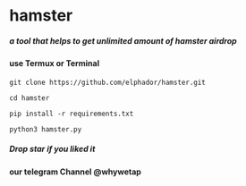 # hamster
##### a tool that helps to get unlimited amount of hamster airdrop
#### use Termux or Terminal  

 ``` 
 git clone https://github.com/elphador/hamster.git
```
 ``` 
 cd hamster
```
 ``` 
 pip install -r requirements.txt
```
 ```
 python3 hamster.py
```

##### Drop star if you liked it
#### our telegram Channel @whywetap


















